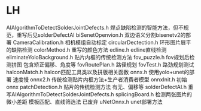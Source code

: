 # LH
AIAlgorithmToDetectSolderJointDefects.h 	焊点缺陷检测的智能方法，但不规范，重写后见solderDefectAI
biSenetOpenvion.h 		双边语义分割bisenetv2的部署
CameraCalibration.h 	相机模组自动标定
circularDectection.h		环形图片展平的缺陷检测
colorMethod.h		重写的颜色方法
edline.h			edline直线检测
eliminateYoloBackground.h	贴片内框的传统检测方法
fov_puzzle.h		fov规划后检测拼图 包含矫正偏移、角度等
fovRoutePlan.h		路径规划
fovTest.h 			路劲规划测试
halconMatch.h		halcon匹配工具类以及拼版相关函数
onnx.h			使用yolo+unet的部署 速度慢
onnx2.h			传统检测贴片内框方法+生产者消费者模型
onnxInit.h			初始onnx
patchDetection.h		贴片的传统检测方法 有无、偏移等
solderDefectAI.h		重写AIAlgorithmToDetectSolderJointDefects.h 
splicingBoard.h		检测两张图片的微小差距 模板匹配、直线筛选法 已废弃
uNetOnnx.h		unet部署方法